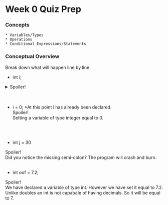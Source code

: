 # Week 0 Quiz Prep

### Concepts
    * Variables/Types
    * Operations
    * Conditional Expressions/Statements

### Conceptual Overview
Break down what will happen line by line.
   * int i;
   <details>
   <summary>Spoiler!</summary>
      Declaring a variable of type int with the name i.

   </details>
   <br></br>

   * i = 0;
      *At this point i has already been declared.
    <summary>Spoiler!</summary>
      Setting a variable of type integer equal to 0.

   </details>
   <br></br>
   
   * int j = 30
   
   <summary>Spoiler!</summary>
      Did you notice the missing semi-colon? The program will crash and burn.

   </details>
   <br></br>
   
   * int oof = 7.2;
   
   <summary>Spoiler!</summary>
      We have declared a variable of type int. However we have set it equal to 7.2. Unlike doubles an int is not capabale of having decimals. So it will be equal to 7.
   </details>
   <br></br>
   
   
